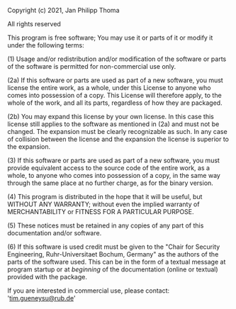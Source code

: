 Copyright (c) 2021, Jan Philipp Thoma

All rights reserved

This program is free software; You may use it or parts of it or modify it under the following terms:

(1) Usage and/or redistribution and/or modification of the software or parts of the software is permitted for non-commercial use only.

(2a) If this software or parts are used as part of a new software, you must license the entire work, as a whole, under this License to anyone who comes into possession of a copy. This License will therefore apply, to the whole of the work, and all its parts, regardless of how they are packaged.

(2b) You may expand this license by your own license. In this case this license still applies to the software as mentioned in (2a) and must not be changed. The expansion must be clearly recognizable as such. In any case of collision between the license and the expansion the license is superior to the expansion.

(3) If this software or parts are used as part of a new software, you must provide equivalent access to the source code of the entire work, as a whole, to anyone who comes into possession of a copy, in the same way through the same place at no further charge, as for the binary version.

(4) This program is distributed in the hope that it will be useful, but WITHOUT ANY WARRANTY; without even the implied warranty of MERCHANTABILITY or FITNESS FOR A PARTICULAR PURPOSE. 

(5) These notices must be retained in any copies of any part of this documentation and/or software.

(6) If this software is used credit must be given to the "Chair for Security Engineering, Ruhr-Universitaet Bochum, Germany" as the authors of the parts of the software used. This can be in the form of a textual message at program startup or at *beginning* of the documentation (online or textual) provided with the package.

If you are interested in commercial use, please contact: 'tim.gueneysu@rub.de'
